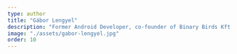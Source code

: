```yaml
---
type: author
title: "Gábor Lengyel"
description: "Former Android Developer, co-founder of Binary Birds Kft."
image: "./assets/gabor-lengyel.jpg"
order: 10
---
```

